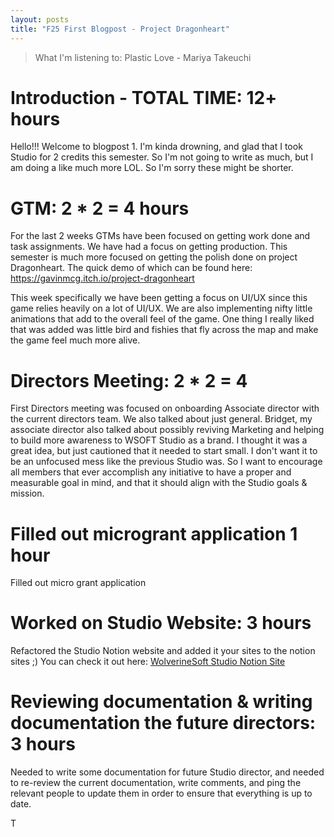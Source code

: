 ```yaml
---
layout: posts
title: "F25 First Blogpost - Project Dragonheart"
---
```


> What I'm listening to: Plastic Love - Mariya Takeuchi

# Introduction - TOTAL TIME: 12+ hours
Hello!!! Welcome to blogpost 1. I'm kinda drowning, and glad that I took Studio for 2 credits this semester. So I'm not going to write as much, but I am doing a like much more LOL. So I'm sorry these might be shorter.

# GTM: 2 * 2 = 4 hours
For the last 2 weeks GTMs have been focused on getting work done and task assignments. We have had a focus on getting production. This semester is much more focused on getting the polish done on project Dragonheart. The quick demo of which can be found here: https://gavinmcg.itch.io/project-dragonheart

This week specifically we have been getting a focus on UI/UX since this game relies heavily on a lot of UI/UX. We are also implementing nifty little animations that add to the overall feel of the game. One thing I really liked that was added was little bird and fishies that fly across the map and make the game feel much more alive.

# Directors Meeting: 2 * 2 = 4
First Directors meeting was focused on onboarding Associate director with the current directors team. We also talked about just general. Bridget, my associate director also talked about possibly reviving Marketing and helping to build more awareness to WSOFT Studio as a brand. I thought it was a great idea, but just cautioned that it needed to start small. I don't want it to be an unfocused mess like the previous Studio was. So I want to encourage all members that ever accomplish any initiative to have a proper and measurable goal in mind, and that it should align with the Studio goals & mission.

# Filled out microgrant application 1 hour 
Filled out micro grant application

# Worked on Studio Website: 3 hours
Refactored the Studio Notion website and added it your sites to the notion sites ;) You can check it out here: [WolverineSoft Studio Notion Site](https://wolverinesoftstudio.notion.site/)

# Reviewing documentation & writing documentation the future directors: 3 hours
Needed to write some documentation for future Studio director, and needed to re-review the current documentation, write comments, and ping the relevant people to update them in order to ensure that everything is up to date.

T

